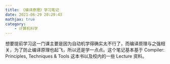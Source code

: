 ```yaml
---
title: 《编译原理》学习笔记
date: 2021-06-29 20:29:43
mathjax: true
category:
    - 计算机科学
---
```


想要提前学习这一门课主要是因为自动机学得确实太不行了，而编译原理与之强相关，为了防止编译原理也起飞，所以还是学一点点。这个笔记基本基于 Compiler: Principles, Techniques & Tools 这本书以及校内的一些 Lecture 资料。

<!-- more -->


